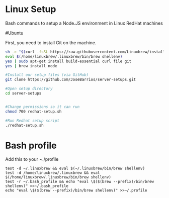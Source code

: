 # Linux Setup
Bash commands to setup a Node.JS environment in Linux RedHat machines

#Ubuntu 

First, you need to install Git on the machine.
```bash
sh -c "$(curl -fsSL https://raw.githubusercontent.com/Linuxbrew/install/master/install.sh)"
eval $(/home/linuxbrew/.linuxbrew/bin/brew shellenv)
yes | sudo apt-get install build-essential curl file git
yes | brew install node

#Install our setup files (via GitHub)
git clone https://github.com/JoseBarrios/server-setups.git

#Open setup directory
cd server-setups


#Change permissions so it can run
chmod 700 redhat-setup.sh

#Run Redhat setup script
./redhat-setup.sh
```

# Bash profile
Add this to your ~./profile
```
test -d ~/.linuxbrew && eval $(~/.linuxbrew/bin/brew shellenv)
test -d /home/linuxbrew/.linuxbrew && eval $(/home/linuxbrew/.linuxbrew/bin/brew shellenv)
test -r ~/.bash_profile && echo "eval \$($(brew --prefix)/bin/brew shellenv)" >>~/.bash_profile
echo "eval \$($(brew --prefix)/bin/brew shellenv)" >>~/.profile
```
